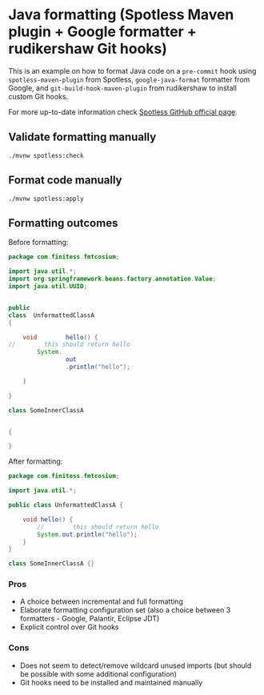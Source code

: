 # Java formatting (Spotless Maven plugin + Google formatter + rudikershaw Git hooks)

This is an example on how to format Java code on a `pre-commit` hook using `spotless-maven-plugin` from
Spotless, `google-java-format` formatter from Google, and `git-build-hook-maven-plugin` from rudikershaw to install
custom Git hooks.

For more up-to-date information
check [Spotless GitHub official page](https://github.com/diffplug/spotless).

## Validate formatting manually

```shell
./mvnw spotless:check
```

## Format code manually

```shell
./mvnw spotless:apply
```

## Formatting outcomes

Before formatting:

```java
package com.finitess.fmtcosium;

import java.util.*;
import org.springframework.beans.factory.annotation.Value;
import java.util.UUID;


public
class  UnformattedClassA
{

    void        hello() {
//        this should return hello
        System.
                out
                .println("hello");

    }

}

class SomeInnerClassA


{

}
```

After formatting:

```java
package com.finitess.fmtcosium;

import java.util.*;

public class UnformattedClassA {

    void hello() {
        //        this should return hello
        System.out.println("hello");
    }
}

class SomeInnerClassA {}

```

### Pros

- A choice between incremental and full formatting
- Elaborate formatting configuration set (also a choice between 3 formatters - Google, Palantir, Eclipse JDT)
- Explicit control over Git hooks

### Cons

- Does not seem to detect/remove wildcard unused imports (but should be possible with some additional configuration)
- Git hooks need to be installed and maintained manually